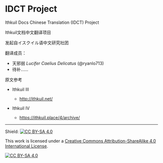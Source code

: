 # IDCT Project
Ithkuil Docs Chinese Translation (IDCT) Project

Ithkuil文档中文翻译项目

发起自イスクイル语中文研究社团

翻译成员：

- 天邪弱 *Lucifer Caelius Delicatus* (@ryanlo713)
- 待补……

原文参考

- Ithkuil III

  - http://ithkuil.net/

- Ithkuil IV

  - https://ithkuil.place/4/archive/

------

Shield: [![CC BY-SA 4.0][cc-by-sa-shield]][cc-by-sa]

This work is licensed under a
[Creative Commons Attribution-ShareAlike 4.0 International License][cc-by-sa].

[![CC BY-SA 4.0][cc-by-sa-image]][cc-by-sa]

[cc-by-sa]: http://creativecommons.org/licenses/by-sa/4.0/
[cc-by-sa-image]: https://licensebuttons.net/l/by-sa/4.0/88x31.png
[cc-by-sa-shield]: https://img.shields.io/badge/License-CC%20BY--SA%204.0-lightgrey.svg
